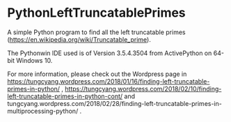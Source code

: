 # PythonLeftTruncatablePrimes

A simple Python program to find all the left truncatable primes (https://en.wikipedia.org/wiki/Truncatable_prime).

The Pythonwin IDE used is of Version 3.5.4.3504 from ActivePython on 64-bit Windows 10.

For more information, please check out the Wordpress page in https://tungcyang.wordpress.com/2018/01/16/finding-left-truncatable-primes-in-python/ , https://tungcyang.wordpress.com/2018/02/10/finding-left-truncatable-primes-in-python-cont/ and tungcyang.wordpress.com/2018/02/28/finding-left-truncatable-primes-in-multiprocessing-python/ .
